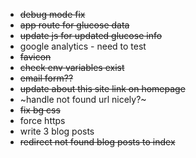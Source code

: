 - ~~debug mode fix~~
- ~~app route for glucose data~~
- ~~update js for updated glucose info~~
- google analytics - need to test
- ~~favicon~~
- ~~check env variables exist~~
- ~~email form??~~
- ~~update about this site link on homepage~~
- ~handle not found url nicely?~
- ~~fix bg css~~
- force https
- write 3 blog posts
- ~~redirect not found blog posts to index~~
